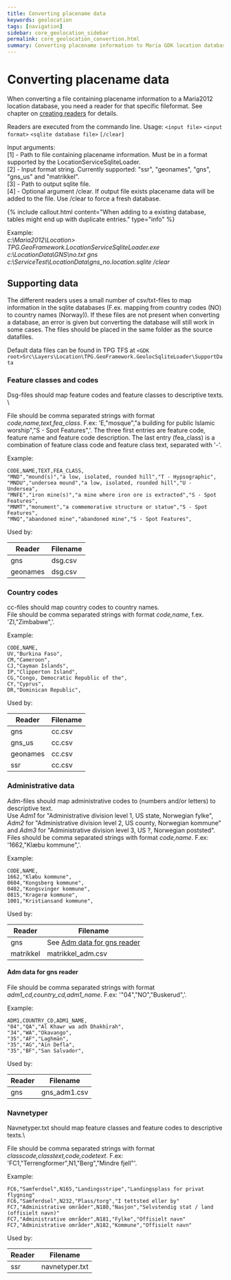 ```yaml
---
title: Converting placename data
keywords: geolocation
tags: [navigation]
sidebar: core_geolocation_sidebar
permalink: core_geolocation_convertion.html
summary: Converting placename information to Maria GDK location databases.
---
```


# Converting placename data

When converting a file containing placename information to a Maria2012 location database, you need a reader for that specific fileformat. See chapter on [creating readers](./readers) for details.

Readers are executed from the commando line. 
Usage: `<input file>` `<input format>` `<sqlite database file>` `[/clear]`

Input arguments: <br/>
[1] - Path to file containing placename information. Must be in a format supported by the LocationServiceSqliteLoader. <br/>
[2] - Input format string. Currently supported: "ssr", "geonames", "gns", "gns_us" and "matrikkel". <br/>
[3] - Path to output sqlite file. <br/>
[4] - Optional argument /clear. If output file exists placename data will be added to the file. Use /clear to force a fresh database.

{% include callout.html content="When adding to a existing database, tables might end up with duplicate entries." type="info" %}

Example: <br/>
*c:\Maria2012\Location> TPG.GeoFramework.LocationServiceSqliteLoader.exe c:\LocationData\GNS\no.txt gns c:\ServiceTest\LocationData\gns_no.location.sqlite /clear*


## Supporting data

The different readers uses a small number of csv/txt-files to map information in the sqlite databases (F.ex. mapping from country codes (NO) to country names (Norway)). If these files are not present when converting a database, an error is given but converting the database will still work in some cases. The files should be placed in the same folder as the source datafiles.

Default data files can be found in TPG TFS at `<GDK  root>Src\Layers\Location\TPG.GeoFramework.GeolocSqliteLoader\SupportData`

### Feature classes and codes

Dsg-files should map feature codes and feature classes to descriptive texts. \\

File should be comma separated strings with format *code,name,text,fea_class*. F.ex: 'E,"mosque","a building for public Islamic worship","S - Spot Features",'. The three first entries are feature code, feature name and feature code description. The last entry (fea_class) is a combination of feature class code and feature class text, separated with '-'. 

Example:

```text
CODE,NAME,TEXT,FEA_CLASS,
"MND","mound(s)","a low, isolated, rounded hill","T - Hypsographic",
"MNDU","undersea mound","a low, isolated, rounded hill","U - Undersea",
"MNFE","iron mine(s)","a mine where iron ore is extracted","S - Spot Features",
"MNMT","monument","a commemorative structure or statue","S - Spot Features",
"MNQ","abandoned mine","abandoned mine","S - Spot Features",
```

Used by:

 | Reader   | Filename | 
 | ------   | -------- | 
 | gns      | dsg.csv  | 
 | geonames | dsg.csv  | 
 

### Country codes

cc-files should map country codes to country names. <br/>
File should be comma separated strings with format *code,name*, f.ex. 'ZI,"Zimbabwe",'.

Example:

```text
CODE,NAME,
UV,"Burkina Faso",
CM,"Cameroon",
CJ,"Cayman Islands",
IP,"Clipperton Island",
CG,"Congo, Democratic Republic of the",
CY,"Cyprus",
DR,"Dominican Republic",
```

Used by:

 | Reader   | Filename | 
 | ------   | -------- | 
 | gns      | cc.csv   | 
 | gns_us   | cc.csv   | 
 | geonames | cc.csv   | 
 | ssr      | cc.csv   | 

### Administrative data

Adm-files should map administrative codes to (numbers and/or letters) to descriptive text. <br/>
Use *Adm1* for "Administrative division level 1, US state, Norwegian fylke", *Adm2* for "Administrative division level 2, US county, Norwegian kommune" and *Adm3* for "Administrative division level 3, US ?, Norwegian poststed". <br/>
Files should be comma separated strings with format *code,name*. F.ex: '1662,"Klæbu kommune",'.

Example:

```text
CODE,NAME,
1662,"Klæbu kommune",
0604,"Kongsberg kommune",
0402,"Kongsvinger kommune",
0815,"Kragerø kommune",
1001,"Kristiansand kommune",
```

Used by:

 | Reader    | Filename                                                 | 
 | ------    | --------                                                 | 
 | gns       | See [Adm data for gns reader](#adm-data-for-gns-reader) | 
 | matrikkel | matrikkel_adm.csv                                        | 

#### Adm data for gns reader

File should be comma separated strings with format *adm1_cd,country_cd,adm1_name*. F.ex: '"04","NO","Buskerud",'.

Example:

```text
ADM1,COUNTRY_CD,ADM1_NAME,
"04","QA","Al Khawr wa adh Dhakhīrah",
"34","WA","Okavango",
"35","AF","Laghmān",
"35","AG","Aïn Defla",
"35","BF","San Salvador",
```

Used by:

 | Reader | Filename     | 
 | ------ | --------     | 
 | gns    | gns_adm1.csv | 


### Navnetyper

Navnetyper.txt should map feature classes and feature codes to descriptive texts.\\

File should be comma separated strings with format *classcode,classtext,code,codetext*. F.ex: 'FC1,"Terrengformer",N1,"Berg","Mindre fjell"'. 

Example:

```text
FC6,"Samferdsel",N165,"Landingsstripe","Landingsplass for privat flygning"
FC6,"Samferdsel",N232,"Plass/torg","I tettsted eller by"
FC7,"Administrative områder",N180,"Nasjon","Selvstendig stat / land (offisielt navn)"
FC7,"Administrative områder",N181,"Fylke","Offisielt navn"
FC7,"Administrative områder",N182,"Kommune","Offisielt navn"
```

Used by:

 | Reader | Filename       | 
 | ------ | --------       | 
 | ssr    | navnetyper.txt | 

